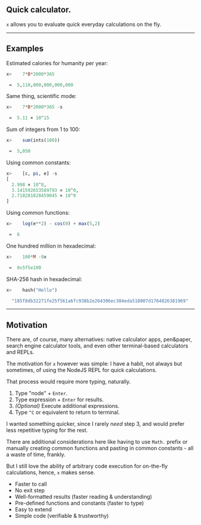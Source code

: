 ## Quick calculator.

`x` allows you to evaluate quick everyday calculations on the fly.

---

## Examples

Estimated calories for humanity per year:

```hs
x>    7*B*2000*365

 ≈  5,110,000,000,000,000

```

Same thing, scientific mode:

```hs
x>    7*B*2000*365 -s

 ≈  5.11 × 10^15

```

Sum of integers from 1 to 100:

```hs
x>    sum(ints(100))

 ≈  5,050

```

Using common constants:

```hs
x>    [c, pi, e] -s
[
  2.998 × 10^8,
  3.141592653589793 × 10^0,
  2.718281828459045 × 10^0
]
```

Using common functions:

```hs
x>    log(e**2) - cos(0) + max(5,2)

 ≈  6

```

One hundred million in hexadecimal:

```hs
x>    100*M -0x

 ≈  0x5f5e100

```

SHA-256 hash in hexadecimal:

```hs
x>    hash("Hello")

  "185f8db32271fe25f561a6fc938b2e264306ec304eda518007d1764826381969"

```

---

## Motivation

There are, of course, many alternatives: native calculator apps, pen&paper, search engine calculator tools, and even other terminal-based calculators and REPLs.

The motivation for `x` however was simple: I have a habit, not always but sometimes, of using the NodeJS REPL for quick calculations.

That process would require more typing, naturally.

1. Type "node" + `Enter`.
2. Type expression + `Enter` for results.
3. _(Optional)_ Execute additional expressions.
4. Type `^C` or equivalent to return to terminal.

I wanted something quicker, since I rarely _need_ step 3, and would prefer less repetitive typing for the rest.

There are additional considerations here like having to use `Math.` prefix or manually creating common functions and pasting in common constants - all a waste of time, frankly.

But I still love the ability of arbitrary code execution for on-the-fly calculations, hence, `x` makes sense.

- Faster to call
- No exit step
- Well-formatted results (faster reading & understanding)
- Pre-defined functions and constants (faster to type)
- Easy to extend
- Simple code (verifiable & trustworthy)
